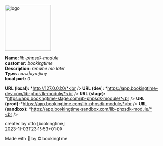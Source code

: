 <img src="https://github.com/bookingtime/lib-phpsdk-module/blob/master/aws/logo_repo.png" alt="logo" width="150" height="150" />

**Name:** *lib-phpsdk-module*<br >
**customer:** *bookingtime*<br />
**Description:** *rename me later*<br >
**Type:** *react|symfony*<br >
**local port:** *0*<br >

**URL (local):** *http://127.0.0.1:0/*<br />
**URL (dev):** *https://app.bookingtime-dev.com/lib-phpsdk-module/*<br />
**URL (stage):** *https://app.bookingtime-stage.com/lib-phpsdk-module/*<br />
**URL (prod):** *https://app.bookingtime.com/lib-phpsdk-module/*<br />
**URL (sandbox):** *https://app.bookingtime-sandbox.com/lib-phpsdk-module/*<br />

created by otto [bookingtime]<br >
2023-11-03T23:15:53+01:00

Made with :blue_heart: by © bookingtime
